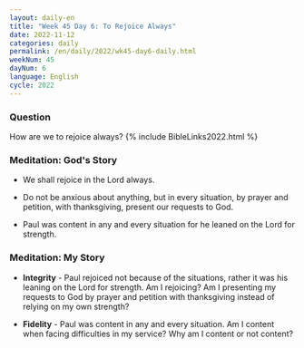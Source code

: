```yaml
---
layout: daily-en
title: "Week 45 Day 6: To Rejoice Always"
date: 2022-11-12
categories: daily
permalink: /en/daily/2022/wk45-day6-daily.html
weekNum: 45
dayNum: 6
language: English
cycle: 2022
---
```

### Question     
How are we to rejoice always?
{% include BibleLinks2022.html %} 

### Meditation: God's Story   
+ We shall rejoice in the Lord always. 

+ Do not be anxious about anything, but in every situation, by prayer and petition, with thanksgiving, present our requests to God. 

+ Paul was content in any and every situation for he leaned on the Lord for strength. 

### Meditation: My Story   
+ **Integrity** - Paul rejoiced not because of the situations, rather it was his leaning on the Lord for strength. Am I rejoicing? Am I presenting my requests to God by prayer and petition with thanksgiving instead of relying on my own strength? 

+ **Fidelity** - Paul was content in any and every situation. Am I content when facing difficulties in my service? Why am I content or not content? 
